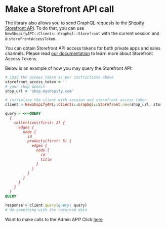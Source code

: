 # Make a Storefront API call

The library also allows you to send GraphQL requests to the [Shopify Storefront API](https://shopify.dev/docs/storefront-api). To do that, you can use `NewShopifyAPI::Clients::Graphql::Storefront` with the current session and a `storefrontAccessToken`.

You can obtain Storefront API access tokens for both private apps and sales channels. Please read [our documentation](https://shopify.dev/docs/storefront-api/getting-started) to learn more about Storefront Access Tokens.

Below is an example of how you may query the Storefront API:

```ruby
# Load the access token as per instructions above
storefront_access_token = ''
# your shop domain
shop_url = 'shop.myshopify.com'

# initialize the client with session and storefront access token
client = NewShopifyAPI::Clients::Graphql::Storefront.new(shop_url, storefront_access_token)

query = <<~QUERY
  {
    collections(first: 2) {
      edges {
        node {
          id
          products(first: 5) {
            edges {
              node {
                id
                title
              }
            }
          }
        }
      }
    }
  }
QUERY

response = client.query(query: query)
# do something with the returned data
```

Want to make calls to the Admin API? Click [here](graphql.md)
